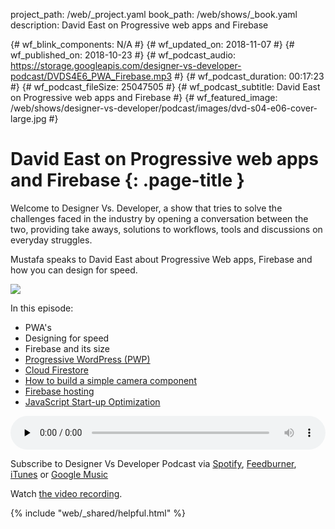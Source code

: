 project_path: /web/_project.yaml
book_path: /web/shows/_book.yaml
description: David East on Progressive web apps and Firebase

{# wf_blink_components: N/A #}
{# wf_updated_on: 2018-11-07 #}
{# wf_published_on: 2018-10-23 #}
{# wf_podcast_audio: https://storage.googleapis.com/designer-vs-developer-podcast/DVDS4E6_PWA_Firebase.mp3 #}
{# wf_podcast_duration: 00:17:23 #}
{# wf_podcast_fileSize: 25047505 #}
{# wf_podcast_subtitle: David East on Progressive web apps and Firebase #}
{# wf_featured_image: /web/shows/designer-vs-developer/podcast/images/dvd-s04-e06-cover-large.jpg #}


# David East on Progressive web apps and Firebase {: .page-title }

Welcome to Designer Vs. Developer, a show that tries to solve the
challenges faced in the industry by opening a conversation between
the two, providing take aways, solutions to workflows, tools and
discussions on everyday struggles.

Mustafa speaks to David East about Progressive Web apps, Firebase 
and how you can design for speed. 


<img class="attempt-right"
  src="/web/shows/designer-vs-developer/podcast/images/dvd-s04-e06-cover.jpg">
  
In this episode:

* PWA's
* Designing for speed
* Firebase and its size
* [Progressive WordPress (PWP)](http://bit.ly/2Jl2nMK) 
* [Cloud Firestore](http://bit.ly/2AMVu1u)
* [How to build a simple camera component](http://bit.ly/2SK90dn)
* [Firebase hosting](http://bit.ly/2SLQKQJ)
* [JavaScript Start-up Optimization](http://bit.ly/2D2CzkW)


<audio style="width: 100%" controls preload="none" 
src="https://storage.googleapis.com/designer-vs-developer-podcast/DVDS4E6_PWA_Firebase.mp3">

Subscribe to Designer Vs Developer Podcast via
<a href="http://bit.ly/mustafaOnSpotify">Spotify</a>,
<a href="https://goo.gl/USHXv8">Feedburner</a>,
<a href="https://goo.gl/1E9U0G">iTunes</a> or
<a href="https://goo.gl/qCBlST">Google Music</a>

Watch <a href="https://www.youtube.com/playlist?list=PLNYkxOF6rcIC60856GnLEV5GQXMxc9ByJ">
the video recording</a>.

{% include "web/_shared/helpful.html" %}
